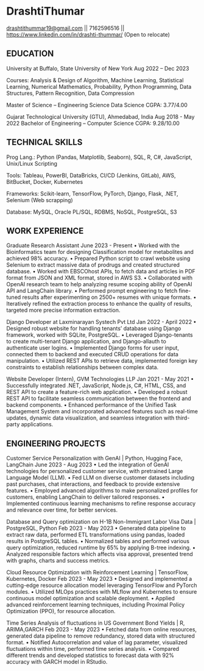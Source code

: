 # DrashtiThumar

drashtithummar19@gmail.com || 7162596516 || https://www.linkedin.com/in/drashti-thummar/ (Open to relocate)

## EDUCATION
University at Buffalo, State University of New York 					                         Aug 2022 – Dec 2023

Courses:	Analysis & Design of Algorithm, Machine Learning, Statistical Learning, Numerical Mathematics, Probability, Python Programming, Data Structures,  Pattern Recognition,  Data Compression

Master of Science – Engineering Science Data Science 				                           CGPA: 3.77/4.00

Gujarat Technological University (GTU), Ahmedabad, India		      		        	       Aug 2018 - May 2022
Bachelor of Engineering – Computer Science      					        	                   CGPA: 9.28/10.00

## TECHNICAL SKILLS 
Prog Lang.:	Python (Pandas, Matplotlib, Seaborn), SQL, R, C#, JavaScript, Unix/Linux Scripting

Tools:	Tableau, PowerBI, DataBricks, CI/CD (Jenkins, GitLab), AWS, BitBucket, Docker, Kubernetes

Frameworks:	Scikit-learn, TensorFlow, PyTorch, Django, Flask, .NET, Selenium (Web scrapping)

Database:	MySQL, Oracle PL/SQL, RDBMS, NoSQL, PostgreSQL, S3

## WORK EXPERIENCE
Graduate Research Assistant						                                                	   June 2023 - Present
•	Worked with the Bioinformatics team for designing Classification model for metabolites and achieved 98% accuracy.
•	Prepared Python script to crawl website using Selenium to extract massive data of prodrugs and created structured database.
•	Worked with EBSCOhost APIs, to fetch data and articles in PDF format from JSON and XML format, stored in AWS S3.
•	Collaborated with OpenAI research team to help analyzing resume scoping ability of OpenAI API and LangChain library.
•	Performed prompt engineering to fetch fine-tuned results after experimenting on 2500+ resumes with unique formats.
•	Iteratively refined the extraction process to enhance the quality of results, targeted more precise information extraction.

Django Developer at Laxminarayan Systech Pvt Ltd 				                                        Jan 2022 - April 2022
•	Designed robust website for handling tenants’ database using Django framework, worked with SQLite, PostgreSQL.
•	Leveraged Django-tenants to create multi-tenant Django application, and Django-allauth to authenticate user logins.
•	Implemented Django forms for user input, connected them to backend and executed CRUD operations for data manipulation.
•	Utilized REST APIs to retrieve data, implemented foreign key constraints to establish relationships between complex data.

Website Developer (Intern), GVM Technologies LLP                             		                            Jan 2021 - May 2021
•	Successfully integrated .NET, JavaScript, Node.js, C#, HTML, CSS, and REST API to create a feature-rich web application.
•	Developed a robust REST API to facilitate seamless communication between the frontend and backend components.
•	Enhanced performance of the Unified Task Management System and incorporated advanced features such as real-time updates, dynamic data visualization, and seamless integration with third-party applications.

## ENGINEERING PROJECTS
Customer Service Personalization with GenAI | Python, Hugging Face, LangChain                                  June 2023 - Aug 2023
•	Led the integration of GenAI technologies for personalized customer service, with pretrained Large Language Model (LLM).
•	Fed LLM on diverse customer datasets including past purchases, chat interactions, and feedback to provide extensive features.
•	Employed advanced algorithms to make personalized profiles for customers, enabling LangChain to deliver tailored responses. 
•	Implemented continuous learning mechanisms to refine response accuracy and relevance over time, for better services.

Database and Query optimization on H-1B Non-Immigrant Labor Visa Data | PostgreSQL, Python        Feb 2023 - May 2023
•	Generated data pipeline to extract raw data, performed ETL transformations using pandas, loaded results in PostgreSQL tables. 
•	Normalized tables and performed various query optimization, reduced runtime by 65% by applying B-tree indexing.
•	Analyzed responsible factors which affects visa approval, presented trend with graphs, charts and success metrics. 

Cloud Resource Optimization with Reinforcement Learning | TensorFlow, Kubernetes, Docker               Feb 2023 - May 2023
•	Designed and implemented a cutting-edge resource allocation model leveraging TensorFlow and PyTorch modules.
•	Utilized MLOps practices with MLflow and Kubernetes to ensure continuous model optimization and scalable deployment.
•	Applied advanced reinforcement learning techniques, including Proximal Policy Optimization (PPO), for resource allocation.

Time Series Analysis of fluctuations in US Government Bond Yields | R, ARIMA,GARCH                 Feb 2023 - May 2023
•	Fetched data from online resources, generated data pipeline to remove redundancy, stored data with structured format.
•	Notified Autocorrelation and value of lag parameter, visualized fluctuations within time, performed time series analysis.
•	Compared different trends and developed statistics to forecast data with 92% accuracy with GARCH model in RStudio.


